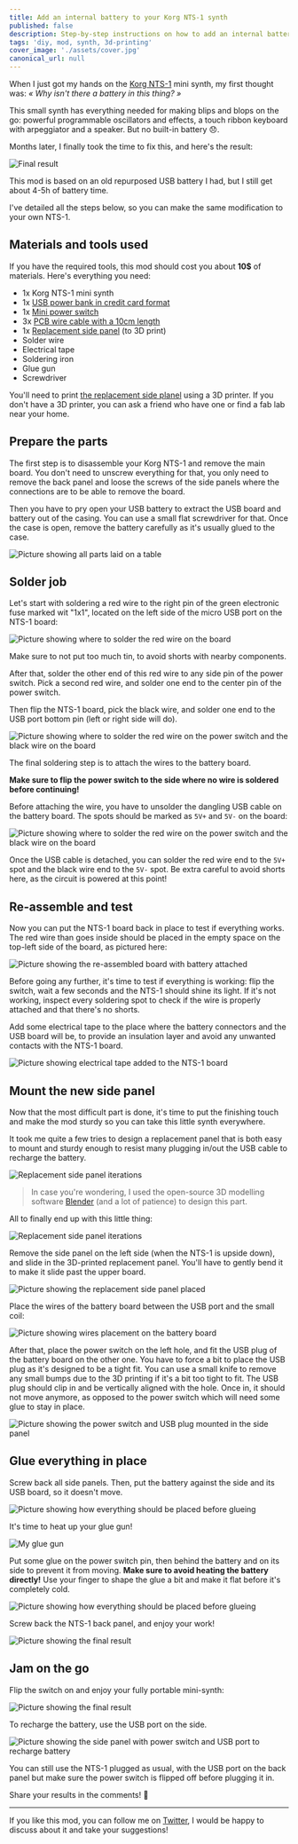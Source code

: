 ```yaml
---
title: Add an internal battery to your Korg NTS-1 synth
published: false
description: Step-by-step instructions on how to add an internal battery to your Korg NTS-1 synth.
tags: 'diy, mod, synth, 3d-printing'
cover_image: './assets/cover.jpg'
canonical_url: null
---
```


When I just got my hands on the [Korg NTS-1](https://www.korg.com/us/products/dj/nts_1/) mini synth, my first thought was: *« Why isn't there a battery in this thing? »*

This small synth has everything needed for making blips and blops on the go: powerful programmable oscillators and effects, a touch ribbon keyboard with arpeggiator and a speaker. But no built-in battery 😞.

Months later, I finally took the time to fix this, and here's the result:

![Final result](./assets/final-result.jpg)

This mod is based on an old repurposed USB battery I had, but I still get about 4-5h of battery time.

I've detailed all the steps below, so you can make the same modification to your own NTS-1.

## Materials and tools used

If you have the required tools, this mod should cost you about **10$** of materials. Here's everything you need:

- 1x Korg NTS-1 mini synth
- 1x [USB power bank in credit card format](https://fr.aliexpress.com/item/32809540226.html)
- 1x [Mini power switch](https://fr.aliexpress.com/item/4000938867866.html)
- 3x [PCB wire cable with a 10cm length](https://fr.aliexpress.com/item/32740871834.html)
- 1x [Replacement side panel](https://www.thingiverse.com/thing:4748960) (to 3D print)
- Solder wire
- Electrical tape
- Soldering iron
- Glue gun
- Screwdriver

You'll need to print [the replacement side planel](https://www.thingiverse.com/thing:4748960) using a 3D printer. If you don't have a 3D printer, you can ask a friend who have one or find a fab lab near your home.

## Prepare the parts

The first step is to disassemble your Korg NTS-1 and remove the main board. You don't need to unscrew everything for that, you only need to remove the back panel and loose the screws of the side panels where the connections are to be able to remove the board.

Then you have to pry open your USB battery to extract the USB board and battery out of the casing. You can use a small flat screwdriver for that. Once the case is open, remove the battery carefully as it's usually glued to the case.

![Picture showing all parts laid on a table](./assets/parts.jpg)

## Solder job

Let's start with soldering a red wire to the right pin of the green electronic fuse marked wit "1x1", located on the left side of the micro USB port on the NTS-1 board:

![Picture showing where to solder the red wire on the board](./assets/solder-plus.jpg)

Make sure to not put too much tin, to avoid shorts with nearby components.

After that, solder the other end of this red wire to any side pin of the power switch. Pick a second red wire, and solder one end to the center pin of the power switch.

Then flip the NTS-1 board, pick the black wire, and solder one end to the USB port bottom pin (left or right side will do).

![Picture showing where to solder the red wire on the power switch and the black wire on the board](./assets/solder-minus.jpg)

The final soldering step is to attach the wires to the battery board.

**Make sure to flip the power switch to the side where no wire is soldered before continuing!**

Before attaching the wire, you have to unsolder the dangling USB cable on the battery board. The spots should be marked as `5V+` and `5V-` on the board:

![Picture showing where to solder the red wire on the power switch and the black wire on the board](./assets/solder-usb.jpg)

Once the USB cable is detached, you can solder the red wire end to the `5V+` spot and the black wire end to the `5V-` spot. Be extra careful to avoid shorts here, as the circuit is powered at this point!

## Re-assemble and test

Now you can put the NTS-1 board back in place to test if everything works. The red wire than goes inside should be placed in the empty space on the top-left side of the board, as pictured here:

![Picture showing the re-assembled board with battery attached](./assets/solder-test.jpg)

Before going any further, it's time to test if everything is working: flip the switch, wait a few seconds and the NTS-1 should shine its light. If it's not working, inspect every soldering spot to check if the wire is properly attached and that there's no shorts.

Add some electrical tape to the place where the battery connectors and the USB board will be, to provide an insulation layer and avoid any unwanted contacts with the NTS-1 board.

![Picture showing electrical tape added to the NTS-1 board](./assets/tape.jpg)

## Mount the new side panel

Now that the most difficult part is done, it's time to put the finishing touch and make the mod sturdy so you can take this little synth everywhere.

It took me quite a few tries to design a replacement panel that is both easy to mount and sturdy enough to resist many plugging in/out the USB cable to recharge the battery.

![Replacement side panel iterations](./assets/side-panel-iterations.jpg)

> In case you're wondering, I used the open-source 3D modelling software [Blender](https://www.blender.org) (and a lot of patience) to design this part.

All to finally end up with this little thing:

![Replacement side panel iterations](./assets/side-panel.jpg)

Remove the side panel on the left side (when the NTS-1 is upside down), and slide in the 3D-printed replacement panel. You'll have to gently bend it to make it slide past the upper board.

![Picture showing the replacement side panel placed](./assets/place-side-plane.jpg)

Place the wires of the battery board between the USB port and the small coil:

![Picture showing wires placement on the battery board](./assets/wire-position.jpg)

After that, place the power switch on the left hole, and fit the USB plug of the battery board on the other one. You have to force a bit to place the USB plug as it's designed to be a tight fit. You can use a small knife to remove any small bumps due to the 3D printing if it's a bit too tight to fit. The USB plug should clip in and be vertically aligned with the hole. Once in, it should not move anymore, as opposed to the power switch which will need some glue to stay in place.

![Picture showing the power switch and USB plug mounted in the side panel](./assets/place-usb-switch.jpg)

## Glue everything in place

Screw back all side panels. Then, put the battery against the side and its USB board, so it doesn't move.

![Picture showing how everything should be placed before glueing](./assets/fit-inside.jpg)

It's time to heat up your glue gun!

![My glue gun](./assets/glue-gun.jpg)

Put some glue on the power switch pin, then behind the battery and on its side to prevent it from moving. **Make sure to avoid heating the battery directly!**
Use your finger to shape the glue a bit and make it flat before it's completely cold.

![Picture showing how everything should be placed before glueing](./assets/glue.jpg)

Screw back the NTS-1 back panel, and enjoy your work!

![Picture showing the final result](./assets/final-result.jpg)

## Jam on the go

Flip the switch on and enjoy your fully portable mini-synth:

![Picture showing the final result](./assets/final-play.jpg)

To recharge the battery, use the USB port on the side.

![Picture showing the side panel with power switch and USB port to recharge battery](./assets/side-final.jpg)

You can still use the NTS-1 plugged as usual, with the USB port on the back panel but make sure the power switch is flipped off before plugging it in.

Share your results in the comments! 🙂

---

If you like this mod, you can follow me on [Twitter](http://twitter.com/sinedied), I would be happy to discuss about it and take your suggestions!
